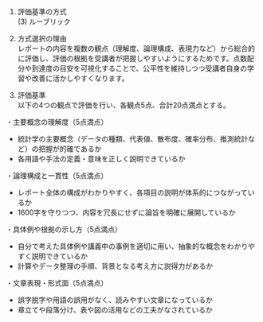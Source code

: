 1. 評価基準の方式  
(3) ルーブリック

2. 方式選択の理由  
レポートの内容を複数の観点（理解度、論理構成、表現力など）から総合的に評価し、評価の根拠を受講者が把握しやすいようにするためです。点数配分や到達度の目安を可視化することで、公平性を維持しつつ受講者自身の学習や改善に活かしやすくなります。

3. 評価基準  
以下の4つの観点で評価を行い、各観点5点、合計20点満点とする。

・主要概念の理解度（5点満点）  
  - 統計学の主要概念（データの種類、代表値、散布度、確率分布、推測統計など）の把握が的確であるか  
  - 各用語や手法の定義・意味を正しく説明できているか  

・論理構成と一貫性（5点満点）  
  - レポート全体の構成がわかりやすく、各項目の説明が体系的につながっているか  
  - 1600字を守りつつ、内容を冗長にせずに論旨を明確に展開しているか  

・具体例や根拠の示し方（5点満点）  
  - 自分で考えた具体例や講義中の事例を適切に用い、抽象的な概念をわかりやすく説明できているか  
  - 計算やデータ整理の手順、背景となる考え方に説得力があるか  

・文章表現・形式面（5点満点）  
  - 誤字脱字や用語の誤用がなく、読みやすい文章になっているか  
  - 章立てや段落分け、表や図の活用などの工夫がなされているか  